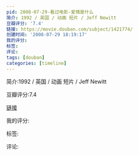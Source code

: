 ```yaml
---
pid: 2008-07-29-看过电影-爱情是什么
简介: 1992 / 英国 / 动画 短片 / Jeff Newitt
豆瓣评分: '7.4'
链接: https://movie.douban.com/subject/1421774/
创建时间: '2008-07-29 18:19:17'
我的评分:
标签:
评论:
tags: [douban]
categories: [timeline]
---
```

简介:1992 / 英国 / 动画 短片 / Jeff Newitt

豆瓣评分:7.4

[链接](https://movie.douban.com/subject/1421774/)

我的评分:

标签:

评论:

